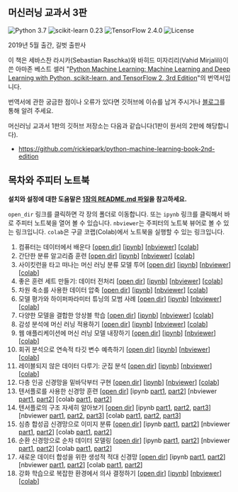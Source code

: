 ## 머신러닝 교과서 3판

![Python 3.7](https://img.shields.io/badge/Python-3.7-blue.svg?style=plastic)
![scikit-learn 0.23](https://img.shields.io/badge/scikit--learn-0.24.0-red.svg?style=plastic)
![TensorFlow 2.4.0](https://img.shields.io/badge/TensorFlow-2.4.0-orange.svg?style=plastic)
![License](https://img.shields.io/badge/Code%20License-MIT-blue.svg?style=plastic)

2019년 5월 출간, 길벗 출판사

이 책은 세바스찬 라시카(Sebastian Raschka)와 바히드 미자리리(Vahid Mirjalili)이 쓴 아마존 베스트 셀러 "[Python Machine Learning: Machine Learning and Deep Learning with Python, scikit-learn, and TensorFlow 2, 3rd Edition](https://www.amazon.com/Python-Machine-Learning-scikit-learn-TensorFlow/dp/1789955750/)"의 번역서입니다.

번역서에 관한 궁금한 점이나 오류가 있다면 깃허브에 이슈를 남겨 주시거나 [블로그](http://bit.ly/2YGxYfQ)를 통해 알려 주세요.

머신러닝 교과서 1판의 깃허브 저장소는 다음과 같습니다(1판이 원서의 2판에 해당합니다).

- https://github.com/rickiepark/python-machine-learning-book-2nd-edition

## 목차와 주피터 노트북

**설치와 설정에 대한 도움말은 [1장의 README.md 파일](ch01/README.md)을 참고하세요.**

`open_dir` 링크를 클릭하면 각 장의 폴더로 이동합니다. 또는 `ipynb` 링크를 클릭해서 바로 주피터 노트북을 열어 볼 수 있습니다. `nbviewer`는 주피터의 노트북 뷰어로 볼 수 있는 링크입니다. `colab`은 구글 코랩(Colab)에서 노트북을 실행할 수 있는 링크입니다.

1. 컴퓨터는 데이터에서 배운다 [[open dir](./ch01)] [[ipynb](./ch01/ch01.ipynb)] [[nbviewer](https://nbviewer.jupyter.org/github/rickiepark/python-machine-learning-book-3rd-edition/blob/master/ch01/ch01.ipynb)] [[colab](https://colab.research.google.com/github/rickiepark/python-machine-learning-book-3rd-edition/blob/master/ch01/ch01.ipynb)]
2. 간단한 분류 알고리즘 훈련 [[open dir](./ch02)] [[ipynb](./ch02/ch02.ipynb)] [[nbviewer](https://nbviewer.jupyter.org/github/rickiepark/python-machine-learning-book-3rd-edition/blob/master/ch02/ch02.ipynb)] [[colab](https://colab.research.google.com/github/rickiepark/python-machine-learning-book-3rd-edition/blob/master/ch02/ch02.ipynb)]
3. 사이킷런을 타고 떠나는 머신 러닝 분류 모델 투어 [[open dir](./ch03)] [[ipynb](./ch03/ch03.ipynb)] [[nbviewer](https://nbviewer.jupyter.org/github/rickiepark/python-machine-learning-book-3rd-edition/blob/master/ch03/ch03.ipynb)] [[colab](https://colab.research.google.com/github/rickiepark/python-machine-learning-book-3rd-edition/blob/master/ch03/ch03.ipynb)]
4. 좋은 훈련 세트 만들기: 데이터 전처리 [[open dir](./ch04)] [[ipynb](./ch04/ch04.ipynb)] [[nbviewer](https://nbviewer.jupyter.org/github/rickiepark/python-machine-learning-book-3rd-edition/blob/master/ch04/ch04.ipynb)] [[colab](https://colab.research.google.com/github/rickiepark/python-machine-learning-book-3rd-edition/blob/master/ch04/ch04.ipynb)]
5. 차원 축소를 사용한 데이터 압축 [[open dir](./ch05)] [[ipynb](./ch05/ch05.ipynb)] [[nbviewer](https://nbviewer.jupyter.org/github/rickiepark/python-machine-learning-book-3rd-edition/blob/master/ch05/ch05.ipynb)] [[colab](https://colab.research.google.com/github/rickiepark/python-machine-learning-book-3rd-edition/blob/master/ch05/ch05.ipynb)]
6. 모델 평가와 하이퍼파라미터 튜닝의 모범 사례 [[open dir](./ch06)] [[ipynb](./ch06/ch06.ipynb)] [[nbviewer](https://nbviewer.jupyter.org/github/rickiepark/python-machine-learning-book-3rd-edition/blob/master/ch06/ch06.ipynb)] [[colab](https://colab.research.google.com/github/rickiepark/python-machine-learning-book-3rd-edition/blob/master/ch06/ch06.ipynb)]
7. 다양한 모델을 결합한 앙상블 학습 [[open dir](./ch07)] [[ipynb](./ch07/ch07.ipynb)] [[nbviewer](https://nbviewer.jupyter.org/github/rickiepark/python-machine-learning-book-3rd-edition/blob/master/ch07/ch07.ipynb)] [[colab](https://colab.research.google.com/github/rickiepark/python-machine-learning-book-3rd-edition/blob/master/ch07/ch07.ipynb)]
8. 감성 분석에 머신 러닝 적용하기 [[open dir](./ch08)] [[ipynb](./ch08/ch08.ipynb)] [[nbviewer](https://nbviewer.jupyter.org/github/rickiepark/python-machine-learning-book-3rd-edition/blob/master/ch08/ch08.ipynb)] [[colab](https://colab.research.google.com/github/rickiepark/python-machine-learning-book-3rd-edition/blob/master/ch08/ch08.ipynb)]
9. 웹 애플리케이션에 머신 러닝 모델 내장하기 [[open dir](./ch09)] [[ipynb](./ch09/ch09.ipynb)] [[nbviewer](https://nbviewer.jupyter.org/github/rickiepark/python-machine-learning-book-3rd-edition/blob/master/ch09/ch09.ipynb)] [[colab](https://colab.research.google.com/github/rickiepark/python-machine-learning-book-3rd-edition/blob/master/ch09/ch09.ipynb)]
10. 회귀 분석으로 연속적 타깃 변수 예측하기 [[open dir](./ch10)] [[ipynb](./ch10/ch10.ipynb)] [[nbviewer](https://nbviewer.jupyter.org/github/rickiepark/python-machine-learning-book-3rd-edition/blob/master/ch10/ch10.ipynb)] [[colab](https://colab.research.google.com/github/rickiepark/python-machine-learning-book-3rd-edition/blob/master/ch10/ch10.ipynb)]
11. 레이블되지 않은 데이터 다루기: 군집 분석 [[open dir](./ch11)] [[ipynb](./ch11/ch11.ipynb)] [[nbviewer](https://nbviewer.jupyter.org/github/rickiepark/python-machine-learning-book-3rd-edition/blob/master/ch11/ch11.ipynb)] [[colab](https://colab.research.google.com/github/rickiepark/python-machine-learning-book-3rd-edition/blob/master/ch11/ch11.ipynb)]
12. 다층 인공 신경망을 밑바닥부터 구현 [[open dir](./ch12)] [[ipynb](./ch12/ch12.ipynb)] [[nbviewer](https://nbviewer.jupyter.org/github/rickiepark/python-machine-learning-book-3rd-edition/blob/master/ch12/ch12.ipynb)] [[colab](https://colab.research.google.com/github/rickiepark/python-machine-learning-book-3rd-edition/blob/master/ch12/ch12.ipynb)]
13. 텐서플로를 사용한 신경망 훈련 [[open dir](./ch13)] [ipynb [part1](./ch13/ch13_part1.ipynb), [part2](./ch13/ch13_part2.ipynb)] [nbviewer [part1](https://nbviewer.jupyter.org/github/rickiepark/python-machine-learning-book-3rd-edition/blob/master/ch13/ch13_part1.ipynb), [part2](https://nbviewer.jupyter.org/github/rickiepark/python-machine-learning-book-3rd-edition/blob/master/ch13/ch13_part2.ipynb)] [colab [part1](https://colab.research.google.com/github/rickiepark/python-machine-learning-book-3rd-edition/blob/master/ch13/ch13_part1.ipynb), [part2](https://colab.research.google.com/github/rickiepark/python-machine-learning-book-3rd-edition/blob/master/ch13/ch13_part2.ipynb)]
14. 텐서플로의 구조 자세히 알아보기 [[open dir](./ch14)] [ipynb [part1](./ch14/ch14_part1.ipynb), [part2](./ch14/ch14_part2.ipynb), [part3](./ch14/ch14_part3.ipynb)]
[nbviewer [part1](https://nbviewer.jupyter.org/github/rickiepark/python-machine-learning-book-3rd-edition/blob/master/ch14/ch14_part1.ipynb), [part2](https://nbviewer.jupyter.org/github/rickiepark/python-machine-learning-book-3rd-edition/blob/master/ch14/ch14_part2.ipynb), [part3](https://nbviewer.jupyter.org/github/rickiepark/python-machine-learning-book-3rd-edition/blob/master/ch14/ch14_part3.ipynb)]
[colab [part1](https://colab.research.google.com/github/rickiepark/python-machine-learning-book-3rd-edition/blob/master/ch14/ch14_part1.ipynb), [part2](https://colab.research.google.com/github/rickiepark/python-machine-learning-book-3rd-edition/blob/master/ch14/ch14_part2.ipynb), [part3](https://colab.research.google.com/github/rickiepark/python-machine-learning-book-3rd-edition/blob/master/ch14/ch14_part3.ipynb)]
15. 심층 합성곱 신경망으로 이미지 분류 [[open dir](./ch15)] [ipynb [part1](./ch15/ch15_part1.ipynb), [part2](./ch15/ch15_part2.ipynb)]
[nbviewer [part1](https://nbviewer.jupyter.org/github/rickiepark/python-machine-learning-book-3rd-edition/blob/master/ch15/ch15_part1.ipynb), [part2](https://nbviewer.jupyter.org/github/rickiepark/python-machine-learning-book-3rd-edition/blob/master/ch15/ch15_part2.ipynb)]
[colab [part1](https://colab.research.google.com/github/rickiepark/python-machine-learning-book-3rd-edition/blob/master/ch15/ch15_part1.ipynb), [part2](https://colab.research.google.com/github/rickiepark/python-machine-learning-book-3rd-edition/blob/master/ch15/ch15_part2.ipynb)]
16. 순환 신경망으로 순차 데이터 모델링 [[open dir](./ch16)] [ipynb [part1](./ch16/ch16_part1.ipynb), [part2](./ch16/ch16_part2.ipynb)]
[nbviewer [part1](https://nbviewer.jupyter.org/github/rickiepark/python-machine-learning-book-3rd-edition/blob/master/ch16/ch16_part1.ipynb), [part2](https://nbviewer.jupyter.org/github/rickiepark/python-machine-learning-book-3rd-edition/blob/master/ch16/ch16_part2.ipynb)]
[colab [part1](https://colab.research.google.com/github/rickiepark/python-machine-learning-book-3rd-edition/blob/master/ch16/ch16_part1.ipynb), [part2](https://colab.research.google.com/github/rickiepark/python-machine-learning-book-3rd-edition/blob/master/ch16/ch16_part2.ipynb)]
17. 새로운 데이터 합성을 위한 생성적 적대 신경망 [[open dir](./ch17)] [ipynb [part1](./ch17/ch17_part1.ipynb), [part2](./ch17/ch17_part2.ipynb)]
[nbviewer [part1](https://nbviewer.jupyter.org/github/rickiepark/python-machine-learning-book-3rd-edition/blob/master/ch17/ch17_part1.ipynb), [part2](https://nbviewer.jupyter.org/github/rickiepark/python-machine-learning-book-3rd-edition/blob/master/ch17/ch17_part2.ipynb)]
[colab [part1](https://colab.research.google.com/github/rickiepark/python-machine-learning-book-3rd-edition/blob/master/ch17/ch17_part1.ipynb), [part2](https://colab.research.google.com/github/rickiepark/python-machine-learning-book-3rd-edition/blob/master/ch17/ch17_part2.ipynb)]
18. 강화 학습으로 복잡한 환경에서 의사 결정하기 [[open dir](./ch18)] [[ipynb](./ch18/ch18.ipynb)] [[nbviewer](https://nbviewer.jupyter.org/github/rickiepark/python-machine-learning-book-3rd-edition/blob/master/ch18/ch18.ipynb)] [[colab](https://colab.research.google.com/github/rickiepark/python-machine-learning-book-3rd-edition/blob/master/ch18/ch18.ipynb)]
